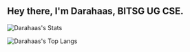 ## Hey there, I'm Darahaas, BITSG UG CSE. 

![Darahaas's Stats](https://github-readme-stats.vercel.app/api?username=darahaas15&include_all_commits=true&show_icons=true&count_private=true&title_color=ffffff&theme=radical&text_color=dddddd&card_width=800)

![Darahaas's Top Langs](https://github-readme-stats.vercel.app/api/top-langs/?username=darahaas15&theme=radical&title_color=ffffff&&langs_count=7&text_color=dddddd&layout=compact&card_width=600)
